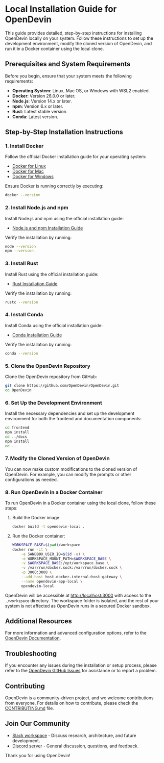 # Local Installation Guide for OpenDevin

This guide provides detailed, step-by-step instructions for installing OpenDevin locally on your system. Follow these instructions to set up the development environment, modify the cloned version of OpenDevin, and run it in a Docker container using the local clone.

## Prerequisites and System Requirements

Before you begin, ensure that your system meets the following requirements:

- **Operating System**: Linux, Mac OS, or Windows with WSL2 enabled.
- **Docker**: Version 26.0.0 or later.
- **Node.js**: Version 14.x or later.
- **npm**: Version 6.x or later.
- **Rust**: Latest stable version.
- **Conda**: Latest version.

## Step-by-Step Installation Instructions

### 1. Install Docker

Follow the official Docker installation guide for your operating system:

- [Docker for Linux](https://docs.docker.com/engine/install/)
- [Docker for Mac](https://docs.docker.com/docker-for-mac/install/)
- [Docker for Windows](https://docs.docker.com/docker-for-windows/install/)

Ensure Docker is running correctly by executing:

```bash
docker --version
```

### 2. Install Node.js and npm

Install Node.js and npm using the official installation guide:

- [Node.js and npm Installation Guide](https://nodejs.org/en/download/)

Verify the installation by running:

```bash
node --version
npm --version
```

### 3. Install Rust

Install Rust using the official installation guide:

- [Rust Installation Guide](https://www.rust-lang.org/tools/install)

Verify the installation by running:

```bash
rustc --version
```

### 4. Install Conda

Install Conda using the official installation guide:

- [Conda Installation Guide](https://docs.conda.io/projects/conda/en/latest/user-guide/install/index.html)

Verify the installation by running:

```bash
conda --version
```

### 5. Clone the OpenDevin Repository

Clone the OpenDevin repository from GitHub:

```bash
git clone https://github.com/OpenDevin/OpenDevin.git
cd OpenDevin
```

### 6. Set Up the Development Environment

Install the necessary dependencies and set up the development environment for both the frontend and documentation components:

```bash
cd frontend
npm install
cd ../docs
npm install
cd ..
```

### 7. Modify the Cloned Version of OpenDevin

You can now make custom modifications to the cloned version of OpenDevin. For example, you can modify the prompts or other configurations as needed.

### 8. Run OpenDevin in a Docker Container

To run OpenDevin in a Docker container using the local clone, follow these steps:

1. Build the Docker image:

    ```bash
    docker build -t opendevin-local .
    ```

2. Run the Docker container:

    ```bash
    WORKSPACE_BASE=$(pwd)/workspace
    docker run -it \
        -e SANDBOX_USER_ID=$(id -u) \
        -e WORKSPACE_MOUNT_PATH=$WORKSPACE_BASE \
        -v $WORKSPACE_BASE:/opt/workspace_base \
        -v /var/run/docker.sock:/var/run/docker.sock \
        -p 3000:3000 \
        --add-host host.docker.internal:host-gateway \
        --name opendevin-app-local \
        opendevin-local
    ```

OpenDevin will be accessible at [http://localhost:3000](http://localhost:3000) with access to the `./workspace` directory. The workspace folder is isolated, and the rest of your system is not affected as OpenDevin runs in a secured Docker sandbox.

## Additional Resources

For more information and advanced configuration options, refer to the [OpenDevin Documentation](https://opendevin.github.io/OpenDevin/modules/usage/intro).

## Troubleshooting

If you encounter any issues during the installation or setup process, please refer to the [OpenDevin GitHub Issues](https://github.com/OpenDevin/OpenDevin/issues) for assistance or to report a problem.

## Contributing

OpenDevin is a community-driven project, and we welcome contributions from everyone. For details on how to contribute, please check the [CONTRIBUTING.md](./CONTRIBUTING.md) file.

## Join Our Community

- [Slack workspace](https://join.slack.com/t/opendevin/shared_invite/zt-2jsrl32uf-fTeeFjNyNYxqSZt5NPY3fA) - Discuss research, architecture, and future development.
- [Discord server](https://discord.gg/ESHStjSjD4) - General discussion, questions, and feedback.

Thank you for using OpenDevin!
